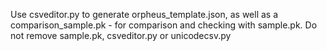 Use csveditor.py to generate orpheus_template.json, as well as a comparison_sample.pk - for comparison and checking with sample.pk. Do not remove sample.pk, csveditor.py or unicodecsv.py
